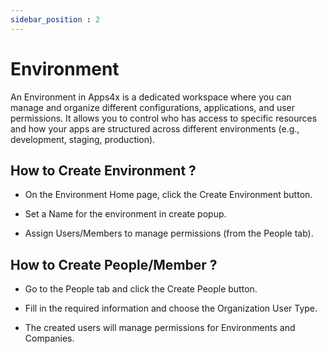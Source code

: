 ```yaml
---
sidebar_position : 2
---
```


# Environment

An Environment in Apps4x is a dedicated workspace where you can manage and organize different configurations, applications, and user permissions. It allows you to control who has access to specific resources and how your apps are structured across different environments (e.g., development, staging, production).

## How to Create Environment ?

  - On the Environment Home page, click the Create Environment button.

  - Set a Name for the environment in create popup.

  - Assign Users/Members to manage permissions (from the People tab).

## How to Create People/Member ?

  - Go to the People tab and click the Create People button.

  - Fill in the required information and choose the Organization User Type.

  - The created users will manage permissions for Environments and Companies.